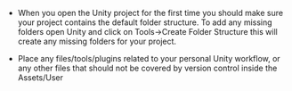 - 	When you open the Unity project for the first time you should make sure your project contains
	the default folder structure. To add any missing folders open Unity and click on
		Tools->Create Folder Structure
	this will create any missing folders for your project.

-	Place any files/tools/plugins related to your personal Unity workflow,
	or any other files that should not be covered by version control inside
	the Assets/User


